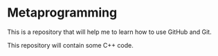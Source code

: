 # Metaprogramming
This is a repository that will help me to learn how to use GitHub and Git.

This repository will contain some C++ code.
